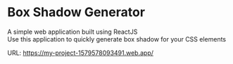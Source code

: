 # Box Shadow Generator
A simple web application built using ReactJS  
Use this application to quickly generate box shadow for your CSS elements
 
URL: https://my-project-1579578093491.web.app/
